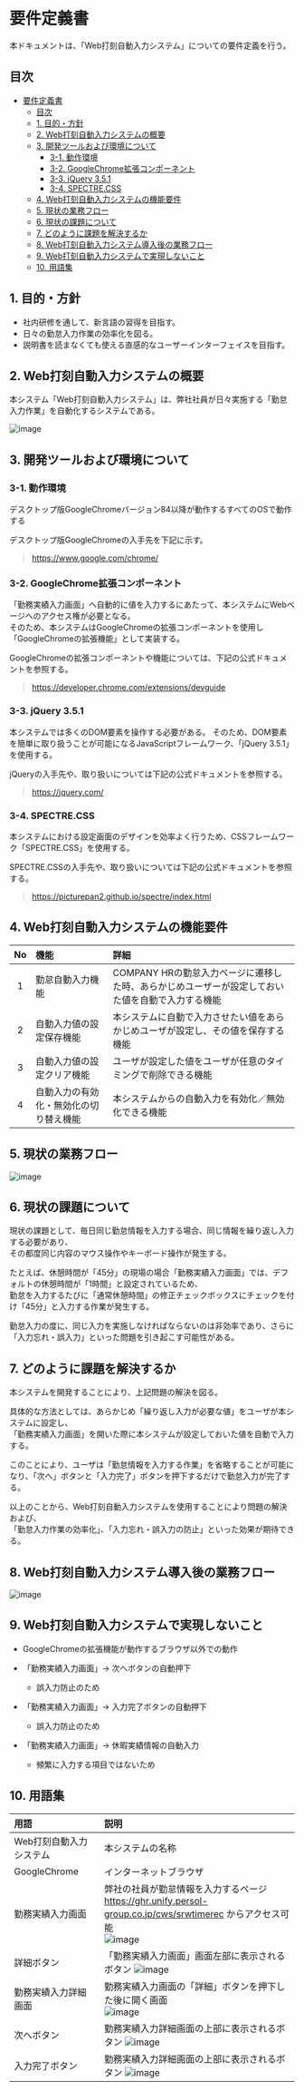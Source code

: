 # 要件定義書

本ドキュメントは、「Web打刻自動入力システム」についての要件定義を行う。

## 目次

- [要件定義書](#要件定義書)
  - [目次](#目次)
  - [1. 目的・方針](#1-目的方針)
  - [2. Web打刻自動入力システムの概要](#2-web打刻自動入力システムの概要)
  - [3. 開発ツールおよび環境について](#3-開発ツールおよび環境について)
    - [3-1. 動作環境](#3-1-動作環境)
    - [3-2. GoogleChrome拡張コンポーネント](#3-2-googlechrome拡張コンポーネント)
    - [3-3. jQuery 3.5.1](#3-3-jquery-351)
    - [3-4. SPECTRE.CSS](#3-4-spectrecss)
  - [4. Web打刻自動入力システムの機能要件](#4-web打刻自動入力システムの機能要件)
  - [5. 現状の業務フロー](#5-現状の業務フロー)
  - [6. 現状の課題について](#6-現状の課題について)
  - [7. どのように課題を解決するか](#7-どのように課題を解決するか)
  - [8. Web打刻自動入力システム導入後の業務フロー](#8-web打刻自動入力システム導入後の業務フロー)
  - [9. Web打刻自動入力システムで実現しないこと](#9-web打刻自動入力システムで実現しないこと)
  - [10. 用語集](#10-用語集)

## 1. 目的・方針

- 社内研修を通して、新言語の習得を目指す。
- 日々の勤怠入力作業の効率化を図る。
- 説明書を読まなくても使える直感的なユーザーインターフェイスを目指す。

## 2. Web打刻自動入力システムの概要

本システム「Web打刻自動入力システム」は、弊社社員が日々実施する「勤怠入力作業」を自動化するシステムである。  

![image](./drawio/Web打刻自動入力システム概要図.png)

## 3. 開発ツールおよび環境について

### 3-1. 動作環境

デスクトップ版GoogleChromeバージョン84以降が動作するすべてのOSで動作する　　

デスクトップ版GoogleChromeの入手先を下記に示す。

> https://www.google.com/chrome/

### 3-2. GoogleChrome拡張コンポーネント

「勤務実績入力画面」へ自動的に値を入力するにあたって、本システムにWebページへのアクセス権が必要となる。  
そのため、本システムはGoogleChromeの拡張コンポーネントを使用し「GoogleChromeの拡張機能」として実装する。  

GoogleChromeの拡張コンポーネントや機能については、下記の公式ドキュメントを参照する。  

> https://developer.chrome.com/extensions/devguide

### 3-3. jQuery 3.5.1

本システムでは多くのDOM要素を操作する必要がある。
そのため、DOM要素を簡単に取り扱うことが可能になるJavaScriptフレームワーク、「jQuery 3.5.1」を使用する。

jQueryの入手先や、取り扱いについては下記の公式ドキュメントを参照する。

> https://jquery.com/

### 3-4. SPECTRE.CSS

本システムにおける設定画面のデザインを効率よく行うため、CSSフレームワーク「SPECTRE.CSS」を使用する。

SPECTRE.CSSの入手先や、取り扱いについては下記の公式ドキュメントを参照する。

> https://picturepan2.github.io/spectre/index.html

## 4. Web打刻自動入力システムの機能要件

|No |機能                                  |詳細                                                                            |
|:-:|:-------------------------------------|:-------------------------------------------------------------------------------|
| 1 |勤怠自動入力機能                      |COMPANY HRの勤怠入力ページに遷移した時、あらかじめユーザーが設定しておいた値を自動で入力する機能|
| 2 |自動入力値の設定保存機能              |本システムに自動で入力させたい値をあらかじめユーザが設定し、その値を保存する機能|
| 3 |自動入力値の設定クリア機能            |ユーザが設定した値をユーザが任意のタイミングで削除できる機能|
| 4 |自動入力の有効化・無効化の切り替え機能|本システムからの自動入力を有効化／無効化できる機能                              |

## 5. 現状の業務フロー

![image](./drawio/業務フロー(before).png)

## 6. 現状の課題について

現状の課題として、毎日同じ勤怠情報を入力する場合、同じ情報を繰り返し入力する必要があり、  
その都度同じ内容のマウス操作やキーボード操作が発生する。  

たとえば、休憩時間が「45分」の現場の場合「勤務実績入力画面」では、デフォルトの休憩時間が「1時間」と設定されているため、  
勤怠を入力するたびに「通常休憩時間」の修正チェックボックスにチェックを付け「45分」と入力する作業が発生する。

勤怠入力の度に、同じ入力を実施しなければならないのは非効率であり、さらに「入力忘れ・誤入力」といった問題を引き起こす可能性がある。

## 7. どのように課題を解決するか

本システムを開発することにより、上記問題の解決を図る。  

具体的な方法としては、あらかじめ「繰り返し入力が必要な値」をユーザが本システムに設定し、  
「勤務実績入力画面」を開いた際に本システムが設定しておいた値を自動で入力する。

このことにより、ユーザは「勤怠情報を入力する作業」を省略することが可能になり、「次へ」ボタンと「入力完了」ボタンを押下するだけで勤怠入力が完了する。

以上のことから、Web打刻自動入力システムを使用することにより問題の解決および、  
「勤怠入力作業の効率化」、「入力忘れ・誤入力の防止」といった効果が期待できる。

## 8. Web打刻自動入力システム導入後の業務フロー

![image](./drawio/業務フロー(after).png)

## 9. Web打刻自動入力システムで実現しないこと

- GoogleChromeの拡張機能が動作するブラウザ以外での動作
- 「勤務実績入力画面」→ 次へボタンの自動押下 
  - 誤入力防止のため

- 「勤務実績入力画面」→ 入力完了ボタンの自動押下
  - 誤入力防止のため
- 「勤務実績入力画面」→ 休暇実績情報の自動入力
  - 頻繁に入力する項目ではないため

## 10. 用語集

| 用語                    | 説明 |
|:------------------------|:-----|
| Web打刻自動入力システム |本システムの名称|
| GoogleChrome            |インターネットブラウザ|
| 勤務実績入力画面        |弊社の社員が勤怠情報を入力するページ<br>https://ghr.unify.persol-group.co.jp/cws/srwtimerec からアクセス可能<br>![image](img/CompanyHR勤怠情報入力画面.png)|
|詳細ボタン         |「勤務実績入力画面」画面左部に表示されるボタン ![image](img/詳細ボタン.png)|
| 勤務実績入力詳細画面    | 勤務実績入力画面の「詳細」ボタンを押下した後に開く画面 <br> ![image](img/勤務実績入力詳細画面.png)
|次へボタン           |勤務実績入力詳細画面の上部に表示されるボタン ![image](img/次へボタン.png)|
|入力完了ボタン       |勤務実績入力詳細画面の上部に表示されるボタン ![image](img/入力完了ボタン.png)||
